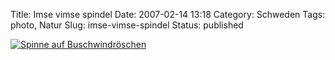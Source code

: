 Title: Imse vimse spindel
Date: 2007-02-14 13:18
Category: Schweden
Tags: photo, Natur
Slug: imse-vimse-spindel
Status: published

[![Spinne auf
Buschwindröschen](/pic/vitsippspindel_s.jpg "Spinne auf Buschwindröschen")](/pic/vitsippspindel_l.jpg)

